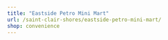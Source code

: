 ```yaml
---
title: "Eastside Petro Mini Mart"
url: /saint-clair-shores/eastside-petro-mini-mart/
shop: convenience
---
```


